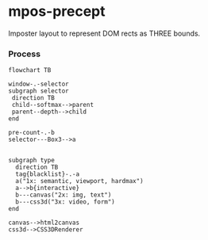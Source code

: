 # mpos-precept
Imposter layout to represent DOM rects as THREE bounds.

### Process
```mermaid
flowchart TB

window-.-selector
subgraph selector
 direction TB
 child--softmax-->parent
 parent--depth-->child
end

pre-count-.-b
selector---Box3-->a


subgraph type
  direction TB
  tag{blacklist}-.-a
  a("1x: semantic, viewport, hardmax")
  a-->b{interactive}
  b---canvas("2x: img, text")
  b---css3d("3x: video, form")
end

canvas-->html2canvas
css3d-->CSS3DRenderer
```

